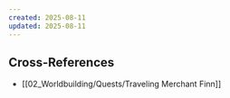 ```yaml
---
created: 2025-08-11
updated: 2025-08-11
---
```



## Cross-References

- [[02_Worldbuilding/Quests/Traveling Merchant Finn]]
